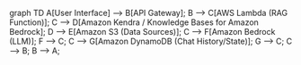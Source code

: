 graph TD
    A[User Interface] --> B[API Gateway];
    B --> C[AWS Lambda (RAG Function)];
    C --> D[Amazon Kendra / Knowledge Bases for Amazon Bedrock];
    D --> E[Amazon S3 (Data Sources)];
    C --> F[Amazon Bedrock (LLM)];
    F --> C;
    C --> G[Amazon DynamoDB (Chat History/State)];
    G --> C;
    C --> B;
    B --> A;

